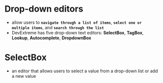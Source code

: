 # Drop-down editors 
* allow users to **`navigate through a list of items`**, **`select one or multiple items`**, and **`search through the list`**
* DevExtreme has five drop-down text editors: **SelectBox**, **TagBox**, **Lookup**, **Autocomplete**, **DropdownBox**

# SelectBox
* an editor that allows users to select a value from a drop-down list or add a new value